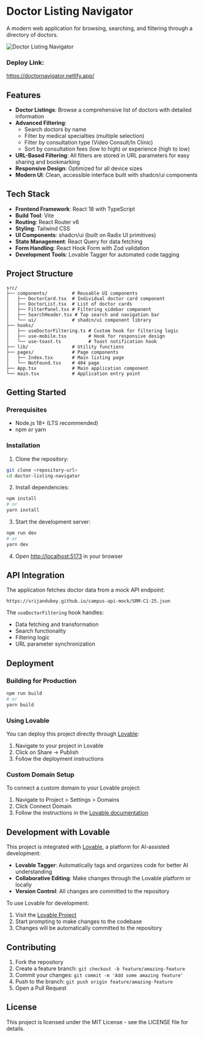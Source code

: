 # Doctor Listing Navigator

A modern web application for browsing, searching, and filtering through a directory of doctors.

![Doctor Listing Navigator](public/screenshot.png)

### Deploy Link:
https://doctornavigator.netlify.app/

## Features

- **Doctor Listings**: Browse a comprehensive list of doctors with detailed information
- **Advanced Filtering**:
  - Search doctors by name
  - Filter by medical specialties (multiple selection)
  - Filter by consultation type (Video Consult/In Clinic)
  - Sort by consultation fees (low to high) or experience (high to low)
- **URL-Based Filtering**: All filters are stored in URL parameters for easy sharing and bookmarking
- **Responsive Design**: Optimized for all device sizes
- **Modern UI**: Clean, accessible interface built with shadcn/ui components

## Tech Stack

- **Frontend Framework**: React 18 with TypeScript
- **Build Tool**: Vite
- **Routing**: React Router v6
- **Styling**: Tailwind CSS
- **UI Components**: shadcn/ui (built on Radix UI primitives)
- **State Management**: React Query for data fetching
- **Form Handling**: React Hook Form with Zod validation
- **Development Tools**: Lovable Tagger for automated code tagging

## Project Structure

```
src/
├── components/         # Reusable UI components
│   ├── DoctorCard.tsx  # Individual doctor card component
│   ├── DoctorList.tsx  # List of doctor cards
│   ├── FilterPanel.tsx # Filtering sidebar component
│   ├── SearchHeader.tsx # Top search and navigation bar
│   └── ui/             # shadcn/ui component library
├── hooks/              
│   ├── useDoctorFiltering.ts # Custom hook for filtering logic
│   ├── use-mobile.tsx        # Hook for responsive design
│   └── use-toast.ts          # Toast notification hook
├── lib/                # Utility functions
├── pages/              # Page components
│   ├── Index.tsx       # Main listing page
│   └── NotFound.tsx    # 404 page
├── App.tsx             # Main application component
└── main.tsx            # Application entry point
```

## Getting Started

### Prerequisites

- Node.js 18+ (LTS recommended)
- npm or yarn

### Installation

1. Clone the repository:
```sh
git clone <repository-url>
cd doctor-listing-navigator
```

2. Install dependencies:
```sh
npm install
# or
yarn install
```

3. Start the development server:
```sh
npm run dev
# or
yarn dev
```

4. Open [http://localhost:5173](http://localhost:5173) in your browser

## API Integration

The application fetches doctor data from a mock API endpoint: 
```
https://srijandubey.github.io/campus-api-mock/SRM-C1-25.json
```

The `useDoctorFiltering` hook handles:
- Data fetching and transformation
- Search functionality
- Filtering logic
- URL parameter synchronization

## Deployment

### Building for Production

```sh
npm run build
# or
yarn build
```

### Using Lovable

You can deploy this project directly through [Lovable](https://lovable.dev/projects/00391bc8-f79f-457c-8784-69ab1b2d3d5c):

1. Navigate to your project in Lovable
2. Click on Share -> Publish
3. Follow the deployment instructions

### Custom Domain Setup

To connect a custom domain to your Lovable project:
1. Navigate to Project > Settings > Domains
2. Click Connect Domain
3. Follow the instructions in the [Lovable documentation](https://docs.lovable.dev/tips-tricks/custom-domain#step-by-step-guide)

## Development with Lovable

This project is integrated with [Lovable](https://lovable.dev), a platform for AI-assisted development:

- **Lovable Tagger**: Automatically tags and organizes code for better AI understanding
- **Collaborative Editing**: Make changes through the Lovable platform or locally
- **Version Control**: All changes are committed to the repository

To use Lovable for development:
1. Visit the [Lovable Project](https://lovable.dev/projects/00391bc8-f79f-457c-8784-69ab1b2d3d5c)
2. Start prompting to make changes to the codebase
3. Changes will be automatically committed to the repository

## Contributing

1. Fork the repository
2. Create a feature branch: `git checkout -b feature/amazing-feature`
3. Commit your changes: `git commit -m 'Add some amazing feature'`
4. Push to the branch: `git push origin feature/amazing-feature`
5. Open a Pull Request

## License

This project is licensed under the MIT License - see the LICENSE file for details.
